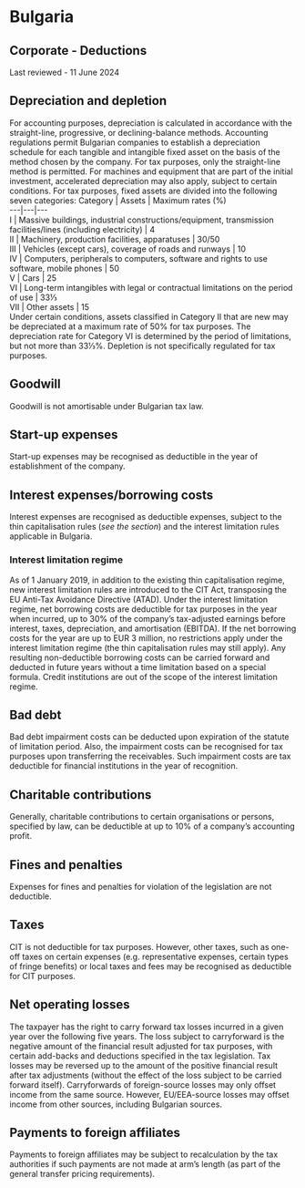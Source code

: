 # Bulgaria
## Corporate - Deductions
Last reviewed - 11 June 2024
## Depreciation and depletion
For accounting purposes, depreciation is calculated in accordance with the straight-line, progressive, or declining-balance methods. Accounting regulations permit Bulgarian companies to establish a depreciation schedule for each tangible and intangible fixed asset on the basis of the method chosen by the company.
For tax purposes, only the straight-line method is permitted. For machines and equipment that are part of the initial investment, accelerated depreciation may also apply, subject to certain conditions.
For tax purposes, fixed assets are divided into the following seven categories:
Category | Assets | Maximum rates (%)  
---|---|---  
I | Massive buildings, industrial constructions/equipment, transmission facilities/lines (including electricity) | 4  
II | Machinery, production facilities, apparatuses | 30/50  
III | Vehicles (except cars), coverage of roads and runways | 10  
IV | Computers, peripherals to computers, software and rights to use software, mobile phones | 50  
V | Cars | 25  
VI | Long-term intangibles with legal or contractual limitations on the period of use | 33⅓  
VII | Other assets | 15  
Under certain conditions, assets classified in Category II that are new may be depreciated at a maximum rate of 50% for tax purposes.
The depreciation rate for Category VI is determined by the period of limitations, but not more than 33⅓%.
Depletion is not specifically regulated for tax purposes.
## Goodwill
Goodwill is not amortisable under Bulgarian tax law.
## Start-up expenses
Start-up expenses may be recognised as deductible in the year of establishment of the company.
## Interest expenses/borrowing costs
Interest expenses are recognised as deductible expenses, subject to the thin capitalisation rules (_see the section_) and the interest limitation rules applicable in Bulgaria.
### Interest limitation regime
As of 1 January 2019, in addition to the existing thin capitalisation regime, new interest limitation rules are introduced to the CIT Act, transposing the EU Anti-Tax Avoidance Directive (ATAD).
Under the interest limitation regime, net borrowing costs are deductible for tax purposes in the year when incurred, up to 30% of the company’s tax-adjusted earnings before interest, taxes, depreciation, and amortisation (EBITDA).
If the net borrowing costs for the year are up to EUR 3 million, no restrictions apply under the interest limitation regime (the thin capitalisation rules may still apply).
Any resulting non-deductible borrowing costs can be carried forward and deducted in future years without a time limitation based on a special formula.
Credit institutions are out of the scope of the interest limitation regime.
## Bad debt
Bad debt impairment costs can be deducted upon expiration of the statute of limitation period. Also, the impairment costs can be recognised for tax purposes upon transferring the receivables. Such impairment costs are tax deductible for financial institutions in the year of recognition.
## Charitable contributions
Generally, charitable contributions to certain organisations or persons, specified by law, can be deductible at up to 10% of a company’s accounting profit.
## Fines and penalties
Expenses for fines and penalties for violation of the legislation are not deductible.
## Taxes
CIT is not deductible for tax purposes. However, other taxes, such as one-off taxes on certain expenses (e.g. representative expenses, certain types of fringe benefits) or local taxes and fees may be recognised as deductible for CIT purposes.
## Net operating losses
The taxpayer has the right to carry forward tax losses incurred in a given year over the following five years. The loss subject to carryforward is the negative amount of the financial result adjusted for tax purposes, with certain add-backs and deductions specified in the tax legislation.
Tax losses may be reversed up to the amount of the positive financial result after tax adjustments (without the effect of the loss subject to be carried forward itself).
Carryforwards of foreign-source losses may only offset income from the same source. However, EU/EEA-source losses may offset income from other sources, including Bulgarian sources.
## Payments to foreign affiliates
Payments to foreign affiliates may be subject to recalculation by the tax authorities if such payments are not made at arm’s length (as part of the general transfer pricing requirements).

